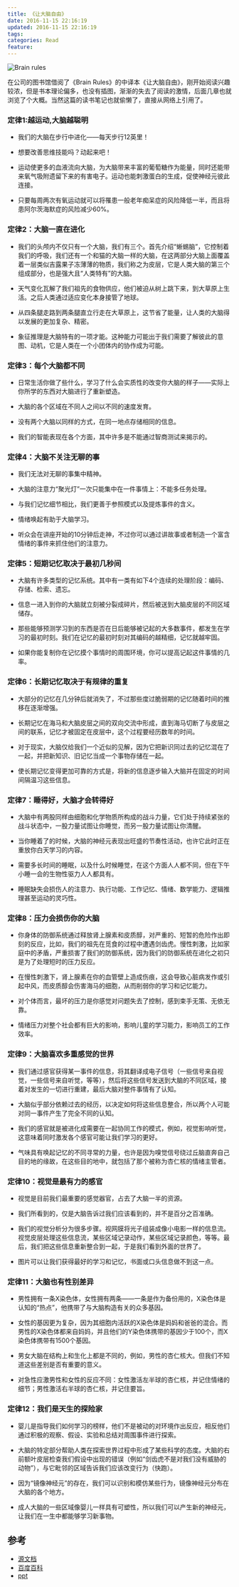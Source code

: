 ```yaml
---
title: 《让大脑自由》
date: 2016-11-15 22:16:19
updated: 2016-11-15 22:16:19
tags:
categories: Read
feature:
---
```


![Brain rules](https://img1.doubanio.com/lpic/s4331978.jpg)

在公司的图书馆借阅了《Brain Rules》的中译本《让大脑自由》，刚开始阅读兴趣较浓，但是书本理论偏多，也没有插图，渐渐的失去了阅读的激情，后面几章也就浏览了个大概。当然这篇的读书笔记也就偷懒了，直接从网络上引用了。



### 定律1:越运动,大脑越聪明

- 我们的大脑在步行中进化——每天步行12英里！

- 想要改善思维技能吗？动起来吧！

- 运动使更多的血液流向大脑，为大脑带来丰富的葡萄糖作为能量，同时还能带来氧气吸附遗留下来的有害电子。运动也能刺激蛋白的生成，促使神经元彼此连接。

- 只要每周两次有氧运动就可以将罹患一般老年痴呆症的风险降低一半，而且将患阿尔茨海默症的风险减少60%。

### 定律2：大脑一直在进化

- 我们的头颅内不仅只有一个大脑，我们有三个。首先介绍“蜥蜴脑”，它控制着我们的呼吸，我们还有一个和猫的大脑一样的大脑，在这两部分大脑上面覆盖着一层类似吉露果子冻薄薄的物质，我们称之为皮层，它是人类大脑的第三个组成部分，也是强大且“人类特有”的大脑。

- 天气变化瓦解了我们祖先的食物供应，他们被迫从树上跳下来，到大草原上生活。之后人类通过适应变化本身接管了地球。

- 从四条腿走路到两条腿直立行走在大草原上，这节省了能量，让人类的大脑得以发展的更加复杂、精密。

- 象征推理是大脑特有的一项才能。这种能力可能出于我们需要了解彼此的意图、动机，它是人类在一个小团体内的协作成为可能。

### 定律3：每个大脑都不同

- 日常生活你做了些什么，学习了什么会实质性的改变你大脑的样子——实际上你所学的东西对大脑进行了重新塑造。

- 大脑的各个区域在不同人之间以不同的速度发育。

- 没有两个大脑以同样的方式，在同一地点存储相同的信息。

- 我们的智能表现在各个方面，其中许多是不能通过智商测试来揭示的。

### 定律4：大脑不关注无聊的事

- 我们无法对无聊的事集中精神。

- 大脑的注意力“聚光灯”一次只能集中在一件事情上：不能多任务处理。

- 与我们记忆细节相比，我们更善于参照模式以及提炼事件的含义。

- 情绪唤起有助于大脑学习。

- 听众会在讲座开始的10分钟后走神，不过你可以通过讲故事或者制造一个富含情绪的事件来抓住他们的注意力。

### 定律5：短期记忆取决于最初几秒间

- 大脑有许多类型的记忆系统。其中有一类有如下4个连续的处理阶段：编码、存储、检索、遗忘。

- 信息一进入到你的大脑就立刻被分裂成碎片，然后被送到大脑皮层的不同区域储存。

- 那些能够预测学习到的东西是否在日后能够被记起的大多数事件，都发生在学习的最初时刻。我们在记忆的最初时刻对其编码的越精细，记忆就越牢固。

- 如果你能复制你在记忆摸个事情时的周围环境，你可以提高记起这件事情的几率。

### 定律6：长期记忆取决于有规律的重复

- 大部分的记忆在几分钟后就消失了，不过那些度过脆弱期的记忆随着时间的推移在逐渐增强。

- 长期记忆在海马和大脑皮层之间的双向交流中形成，直到海马切断了与皮层之间的联系，记忆才被固定在皮层中，这个过程要经历数年的时间。

- 对于现实，大脑仅给我们一个近似的见解，因为它把新识同过去的记忆混在了一起，并把新知识、旧记忆当成一个事物存储在一起。

- 使长期记忆变得更加可靠的方式是，将新的信息逐步输入大脑并在固定的时间间隔温习这些信息。

### 定律7：睡得好，大脑才会转得好

- 大脑中有两股同样由细胞和化学物质所构成的战斗力量，它们处于持续紧张的战斗状态中，一股力量试图让你睡觉，而另一股力量试图让你清醒。

- 当你睡着了的时候，大脑的神经元表现出旺盛的节奏性活动，也许它此时正在重放你白天学习的内容。

- 需要多长时间的睡眠，以及什么时候睡觉，在这个方面人人都不同，但在下午小睡一会的生物性驱力人人都具有。

- 睡眠缺失会损伤人的注意力、执行功能、工作记忆、情绪、数学能力、逻辑推理甚至运动的灵巧性。

### 定律8：压力会损伤你的大脑

- 你身体的防御系统通过释放肾上腺素和皮质醇，对严重的、短暂的危险作出即刻的反应，比如，我们的祖先在觅食的过程中遭遇剑齿虎。慢性刺激，比如家庭中的矛盾，严重损害了我们的防御系统，因为我们的防御系统在进化之初只是为了处理短时的压力反应。

- 在慢性刺激下，肾上腺素在你的血管壁上造成伤痕，这会导致心脏病发作或引起中风，而皮质醇会伤害海马的细胞，从而削弱你的学习和记忆能力。

- 对个体而言，最坏的压力是你感觉对问题失去了控制，感到束手无策、无依无靠。

- 情绪压力对整个社会都有巨大的影响，影响儿童的学习能力，影响员工的工作效率。

### 定律9：大脑喜欢多重感觉的世界

- 我们通过感官获得某一事件的信息，将其翻译成电子信号（一些信号来自视觉，一些信号来自听觉，等等），然后将这些信号发送到大脑的不同区域，接着对发生的一切进行重建，最后大脑对整件事情有了认知。

- 大脑似乎部分依赖过去的经历，以决定如何将这些信息整合，所以两个人可能对同一事件产生了完全不同的认知。

- 我们的感官就是被进化成需要在一起协同工作的模式，例如，视觉影响听觉，这意味着同时激发各个感官可能让我们学习的更好。

- 气味具有唤起记忆的不同寻常的力量，也许是因为嗅觉信号绕过丘脑直奔自己目的地的缘故，在这些目的地中，就包括了那个被称为杏仁核的情绪主管者。

### 定律10：视觉是最有力的感官

- 视觉是目前我们最重要的感觉器官，占去了大脑一半的资源。

- 我们所看到的，仅是大脑告诉过我们应该看到的，并不是百分之百准确。

- 我们的视觉分析分为很多步骤。视网膜将光子组装成像小电影一样的信息流。视觉皮层处理这些信息流，某些区域记录动作，某些区域记录颜色，等等。最后，我们把这些信息重新整合到一起，于是我们看到外面的世界了。

- 图片可以让我们获得最好的学习和记忆，书面或口头信息做不到这一点。

### 定律11：大脑也有性别差异

- 男性拥有一条X染色体，女性拥有两条——一条是作为备份用的，X染色体是认知的“热点”，他携带了与大脑构造有关的众多基因。

- 女性的基因更为复杂，因为其细胞内活跃的X染色体是妈妈和爸爸的混合。而男性的X染色体都来自妈妈，并且他们的Y染色体携带的基因少于100个，而X染色体携带有1500个基因。

- 男女大脑在结构上和生化上都是不同的，例如，男性的杏仁核大。但我们不知道这些差别是否有重要的意义。

- 对急性应激男性和女性的反应不同：女性激活左半球的杏仁核，并记住情绪的细节；男性激活右半球的杏仁核，并记住要旨。

### 定律12：我们是天生的探险家

- 婴儿是指导我们如何学习的榜样，他们不是被动的对环境作出反应，相反他们通过积极的观察、假设、实验和总结对周围事件进行探索。

- 大脑的特定部分帮助人类在探索世界过程中形成了某些科学的态度。大脑的右前额叶皮层检查我们假设中出现的错误（例如“剑齿虎不是对我们没有威胁的动物”），与它毗邻的区域告诉我们应该改变行为（快跑）。

- 因为“镜像神经元”的存在，我们可以识别和模仿某些行为，镜像神经元分布在大脑的各个地方。

- 成人大脑的一些区域像婴儿一样具有可塑性，所以我们可以产生新的神经元，让我们在一生中都能够学习新事物。

## 参考
- [源文档](http://book.douban.com/review/3466994/) 
- [百度百科](http://baike.baidu.com/link?url=78JCvGj8xE5A3ECiHJY8znlm6WTos3Z8tQbYZ5_w8qRGu0xQ4-wOGvDAxcuPMEdKdfrX4MqjkgivaFbynb_2DENj7DW4vxqyXGbEdQvt6v0bxRj9Rarbi19LA1b-KePoXhOdFeISuSvLIT8ojUFdma)
- [ppt](http://wenku.baidu.com/view/73fedcf883d049649a665869.html?re=view)